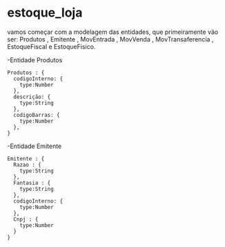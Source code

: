 # estoque_loja
 vamos começar com a modelagem das entidades, que primeiramente vão ser:
 Produtos , Emitente , MovEntrada , MovVenda , MovTransaferencia , EstoqueFiscal e EstoqueFisico.

 -Entidade Produtos
 ````
 Produtos : {
   codigoInterno: {
     type:Number
   },
   descrição: {
     type:String
   },
   codigoBarras: {
     type:Number
   },
 }
 ````

 -Entidade Emitente
````
Emitente : {
  Razao : {
    type:String
  },
  Fantasia : {
    type:String
  },
  codigoInterno: {
    type:Number
  },
  Cnpj : {
    type:Number
  }
}
````

